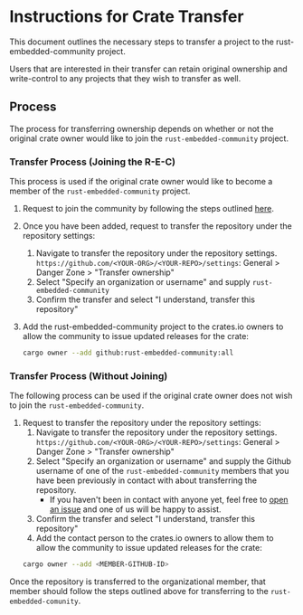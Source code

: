 # Instructions for Crate Transfer

This document outlines the necessary steps to transfer a project to the rust-embedded-community
project.

Users that are interested in their transfer can retain original ownership and write-control to any
projects that they wish to transfer as well.

## Process

The process for transferring ownership depends on whether or not the original crate owner would like
to join the `rust-embedded-community` project.

### Transfer Process (Joining the R-E-C)

This process is used if the original crate owner would like to become a member of the
`rust-embedded-community` project.

1. Request to join the community by following the steps outlined [here](README.md#joining-the-community).
1. Once you have been added, request to transfer the repository under the repository settings:
    1. Navigate to transfer the repository under the repository settings.
    `https://github.com/<YOUR-ORG>/<YOUR-REPO>/settings`: General > Danger Zone > "Transfer
    ownership"
    2. Select "Specify an organization or username" and supply `rust-embedded-community`
    3. Confirm the transfer and select "I understand, transfer this repository"

2. Add the rust-embedded-community project to the crates.io owners to allow the community
   to issue updated releases for the crate:
   ```sh
   cargo owner --add github:rust-embedded-community:all
   ```

### Transfer Process (Without Joining)

The following process can be used if the original crate owner does not wish to join the
`rust-embedded-community`.

1. Request to transfer the repository under the repository settings:
    1. Navigate to transfer the repository under the repository settings.
    `https://github.com/<YOUR-ORG>/<YOUR-REPO>/settings`: General > Danger Zone > "Transfer
    ownership"
    2. Select "Specify an organization or username" and supply the Github username of one of the
       `rust-embedded-community` members that you have been previously in contact with about
       transferring the repository.
        * If you haven't been in contact with anyone yet, feel free to [open an issue](https://github.com/rust-embedded-community/meta/issues/new) and one of us will be
        happy to assist.
    3. Confirm the transfer and select "I understand, transfer this repository"
    4. Add the contact person to the crates.io owners to allow them to allow the community
     to issue updated releases for the crate:
   ```sh
   cargo owner --add <MEMBER-GITHUB-ID>
   ```

Once the repository is transferred to the organizational member, that member should follow the steps
outlined above for transferring to the `rust-embedded-comunity`.
